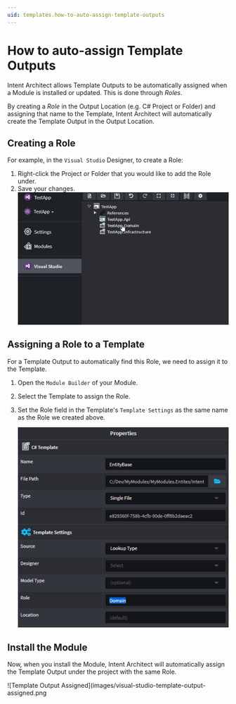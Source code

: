 ```yaml
---
uid: templates.how-to-auto-assign-template-outputs
---
```

# How to auto-assign Template Outputs

Intent Architect allows Template Outputs to be automatically assigned when a Module is installed or updated. This is done through _Roles_.

By creating a _Role_ in the Output Location (e.g. C# Project or Folder) and assigning that name to the Template, Intent Architect will automatically create the Template Output in the Output Location.

## Creating a Role

For example, in the `Visual Studio` Designer, to create a Role:

1. Right-click the Project or Folder that you would like to add the Role under.
2. Save your changes.
    ![Create a Role](images/visual-studio-creating-a-role.gif)

## Assigning a Role to a Template

For a Template Output to automatically find this Role, we need to assign it to the Template.

1. Open the `Module Builder` of your Module.
2. Select the Template to assign the Role.
3. Set the Role field in the Template's `Template Settings` as the same name as the Role we created above.

    ![Template Settings set Role](images/template-settings-set-role.png)

## Install the Module

Now, when you install the Module, Intent Architect will automatically assign the Template Output under the project with the same Role.

![Template Output Assigned](images/visual-studio-template-output-assigned.png
